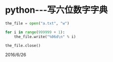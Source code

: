 # python---写六位数字字典

```python
the_file = open("a.txt", "w")

for i in range(999999 + 1):
    the_file.write("%06d\n" % i)

the_file.close()
```


2016/6/26  
